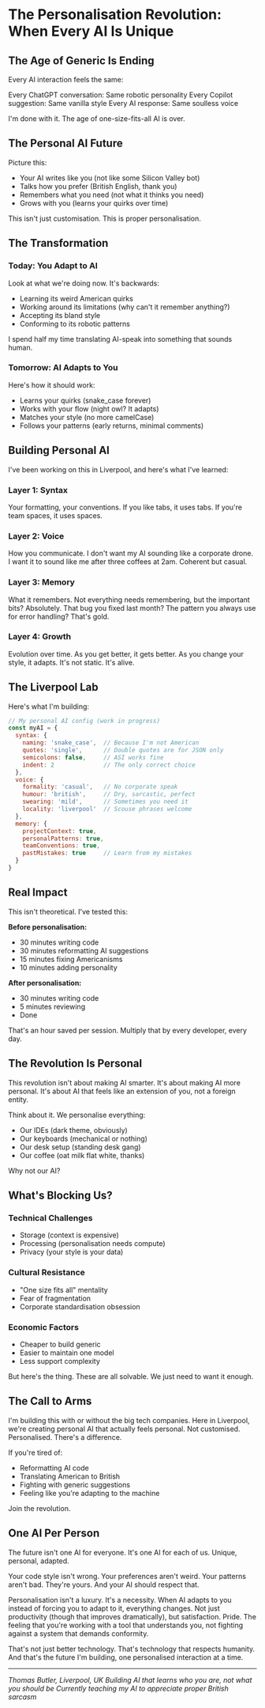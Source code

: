 # The Personalisation Revolution: When Every AI Is Unique

## The Age of Generic Is Ending

Every AI interaction feels the same:

Every ChatGPT conversation: Same robotic personality
Every Copilot suggestion: Same vanilla style
Every AI response: Same soulless voice

I'm done with it. The age of one-size-fits-all AI is over.

## The Personal AI Future

Picture this:
- Your AI writes like you (not like some Silicon Valley bot)
- Talks how you prefer (British English, thank you)
- Remembers what you need (not what it thinks you need)
- Grows with you (learns your quirks over time)

This isn't just customisation.
This is proper personalisation.

## The Transformation

### Today: You Adapt to AI
Look at what we're doing now. It's backwards:
- Learning its weird American quirks
- Working around its limitations (why can't it remember anything?)
- Accepting its bland style
- Conforming to its robotic patterns

I spend half my time translating AI-speak into something that sounds human.

### Tomorrow: AI Adapts to You
Here's how it should work:
- Learns your quirks (snake_case forever)
- Works with your flow (night owl? It adapts)
- Matches your style (no more camelCase)
- Follows your patterns (early returns, minimal comments)

## Building Personal AI

I've been working on this in Liverpool, and here's what I've learned:

### Layer 1: Syntax
Your formatting, your conventions. If you like tabs, it uses tabs. If you're team spaces, it uses spaces.

### Layer 2: Voice
How you communicate. I don't want my AI sounding like a corporate drone. I want it to sound like me after three coffees at 2am. Coherent but casual.

### Layer 3: Memory
What it remembers. Not everything needs remembering, but the important bits? Absolutely. That bug you fixed last month? The pattern you always use for error handling? That's gold.

### Layer 4: Growth
Evolution over time. As you get better, it gets better. As you change your style, it adapts. It's not static. It's alive.

## The Liverpool Lab

Here's what I'm building:

```javascript
// My personal AI config (work in progress)
const myAI = {
  syntax: {
    naming: 'snake_case',  // Because I'm not American
    quotes: 'single',      // Double quotes are for JSON only
    semicolons: false,     // ASI works fine
    indent: 2              // The only correct choice
  },
  voice: {
    formality: 'casual',   // No corporate speak
    humour: 'british',     // Dry, sarcastic, perfect
    swearing: 'mild',      // Sometimes you need it
    locality: 'liverpool'  // Scouse phrases welcome
  },
  memory: {
    projectContext: true,
    personalPatterns: true,
    teamConventions: true,
    pastMistakes: true     // Learn from my mistakes
  }
}
```

## Real Impact

This isn't theoretical. I've tested this:

**Before personalisation:**
- 30 minutes writing code
- 30 minutes reformatting AI suggestions
- 15 minutes fixing Americanisms
- 10 minutes adding personality

**After personalisation:**
- 30 minutes writing code
- 5 minutes reviewing
- Done

That's an hour saved per session. Multiply that by every developer, every day.

## The Revolution Is Personal

This revolution isn't about making AI smarter.
It's about making AI more personal.
It's about AI that feels like an extension of you, not a foreign entity.

Think about it. We personalise everything:
- Our IDEs (dark theme, obviously)
- Our keyboards (mechanical or nothing)
- Our desk setup (standing desk gang)
- Our coffee (oat milk flat white, thanks)

Why not our AI?

## What's Blocking Us?

### Technical Challenges
- Storage (context is expensive)
- Processing (personalisation needs compute)
- Privacy (your style is your data)

### Cultural Resistance
- "One size fits all" mentality
- Fear of fragmentation
- Corporate standardisation obsession

### Economic Factors
- Cheaper to build generic
- Easier to maintain one model
- Less support complexity

But here's the thing. These are all solvable. We just need to want it enough.

## The Call to Arms

I'm building this with or without the big tech companies. Here in Liverpool, we're creating personal AI that actually feels personal. Not customised. Personalised. There's a difference.

If you're tired of:
- Reformatting AI code
- Translating American to British
- Fighting with generic suggestions
- Feeling like you're adapting to the machine

Join the revolution.

## One AI Per Person

The future isn't one AI for everyone. It's one AI for each of us. Unique, personal, adapted.

Your code style isn't wrong. Your preferences aren't weird. Your patterns aren't bad. They're yours. And your AI should respect that.

Personalisation isn't a luxury. It's a necessity. When AI adapts to you instead of forcing you to adapt to it, everything changes. Not just productivity (though that improves dramatically), but satisfaction. Pride. The feeling that you're working with a tool that understands you, not fighting against a system that demands conformity.

That's not just better technology. That's technology that respects humanity. And that's the future I'm building, one personalised interaction at a time.

---

*Thomas Butler, Liverpool, UK*
*Building AI that learns who you are, not what you should be*
*Currently teaching my AI to appreciate proper British sarcasm*
